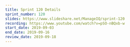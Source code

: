 ```yaml
---
title: Sprint 120 Details
sprint_number: 120
slides: https://www.slideshare.net/ManageIQ/sprint-120
recording: https://www.youtube.com/watch?v=pSO-nBQxb-w
start_date: 2019-09-03
end_date: 2019-09-16
review_date: 2019-09-18
---
```

